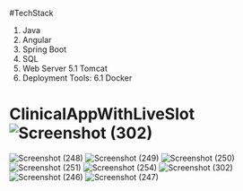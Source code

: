 #TechStack
1. Java
2. Angular
3. Spring Boot
4. SQL
5. Web Server
  5.1 Tomcat
6. Deployment Tools:
  6.1 Docker

# ClinicalAppWithLiveSlot![Screenshot (302)](https://user-images.githubusercontent.com/31414920/190703614-953e7afc-c40a-4bca-93f3-d506221571b0.png)
![Screenshot (248)](https://user-images.githubusercontent.com/31414920/190703846-91cde890-6963-4589-a558-62c7b25c6ad7.png)
![Screenshot (249)](https://user-images.githubusercontent.com/31414920/190703859-7a257147-41f8-4a46-ab73-ec1f1a89b597.png)
![Screenshot (250)](https://user-images.githubusercontent.com/31414920/190703861-2764ae70-926a-4cca-9ca9-d25c56f24f2b.png)
![Screenshot (251)](https://user-images.githubusercontent.com/31414920/190703863-fc05b75e-fb7b-410b-8c93-bfc33e74615e.png)
![Screenshot (254)](https://user-images.githubusercontent.com/31414920/190703871-86c0b3f9-8f4b-45e2-9070-3777137d9f82.png)
![Screenshot (302)](https://user-images.githubusercontent.com/31414920/190703874-8345cc28-450b-442d-ace4-11886d1626d2.png)
![Screenshot (246)](https://user-images.githubusercontent.com/31414920/190703882-3537edc7-7008-4eb3-90b4-e730d6bb57c2.png)
![Screenshot (247)](https://user-images.githubusercontent.com/31414920/190703887-5df09dd2-af1d-4949-902f-c9c76c8f3895.png)
